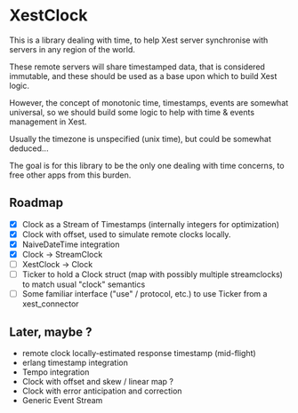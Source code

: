 # XestClock

This is a library dealing with time, to help Xest server synchronise with servers in any region of the world.

These remote servers will share timestamped data, that is considered immutable, and these should be used as a base
upon which to build Xest logic.

However, the concept of monotonic time, timestamps, events are somewhat universal, so we should build some logic 
to help with time & events management in Xest.

Usually the timezone is unspecified (unix time), but could be somewhat deduced...

The goal is for this library to be the only one dealing with time concerns, to free other apps from this burden.

## Roadmap

- [X] Clock as a Stream of Timestamps (internally integers for optimization)
- [X] Clock with offset, used to simulate remote clocks locally.
- [X] NaiveDateTime integration
- [X] Clock -> StreamClock
- [ ] XestClock -> Clock
- [ ] Ticker to hold a Clock struct (map with possibly multiple streamclocks) to match usual "clock" semantics
- [ ] Some familiar interface ("use" / protocol, etc.) to use Ticker from a xest_connector

## Later, maybe ?

- remote clock locally-estimated response timestamp (mid-flight)
- erlang timestamp integration
- Tempo integration
- Clock with offset and skew / linear map ?
- Clock with error anticipation and correction
- Generic Event Stream

